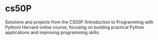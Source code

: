 # cs50P
Solutions and projects from the CS50P (Introduction to Programming with Python) Harvard online course, focusing on building practical Python applications and improving programming skills.
